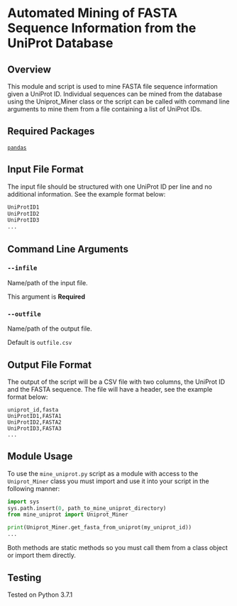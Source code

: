 # Automated Mining of FASTA Sequence Information from the UniProt Database

## Overview

This module and script is used to mine FASTA file sequence information given a UniProt ID. Individual sequences can be mined from the database using the Uniprot_Miner class or the script can be called with command line arguments to mine them from a file containing a list of UniProt IDs.

## Required Packages

[`pandas`](https://pandas.pydata.org/pandas-docs/stable/getting_started/install.html)

## Input File Format

The input file should be structured with one UniProt ID per line and no additional information. See the example format below:

```txt
UniProtID1
UniProtID2
UniProtID3
...
```

## Command Line Arguments

### `--infile`

Name/path of the input file.

This argument is **Required**

### `--outfile`

Name/path of the output file.

Default is `outfile.csv`

## Output File Format

The output of the script will be a CSV file with two columns, the UniProt ID and the FASTA sequence. The file will have a header, see the example format below:

```csv
uniprot_id,fasta
UniProtID1,FASTA1
UniProtID2,FASTA2
UniProtID3,FASTA3
...
```

## Module Usage

To use the `mine_uniprot.py` script as a module with access to the `Uniprot_Miner` class you must import and use it into your script in the following manner:

```py
import sys
sys.path.insert(0, path_to_mine_uniprot_directory)
from mine_uniprot import Uniprot_Miner

print(Uniprot_Miner.get_fasta_from_uniprot(my_uniprot_id))
...
```

Both methods are static methods so you must call them from a class object or import them directly.

## Testing

Tested on Python 3.7.1
